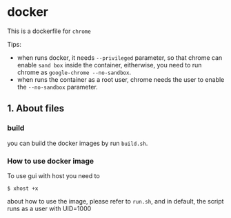 # docker

This is a dockerfile for `chrome`

Tips:
* when runs docker, it needs `--privileged` parameter,
so that chrome can enable `sand box` inside the container,
eitherwise, you need to run chrome as `google-chrome --no-sandbox`.
* when runs the container as a root user, chrome needs the user to
enable the `--no-sandbox` parameter. 

## 1. About files

### build 
you can build the docker images by run `build.sh`.

### How to use docker image 

To use gui with host you need to
```
$ xhost +x
```


about how to use the image, please refer to `run.sh`,
and in default, the script runs as a user with UID=1000
